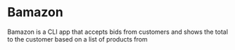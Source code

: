 # Bamazon

 Bamazon is a CLI app that accepts bids from customers and shows the total to the customer based on a list of products from 
